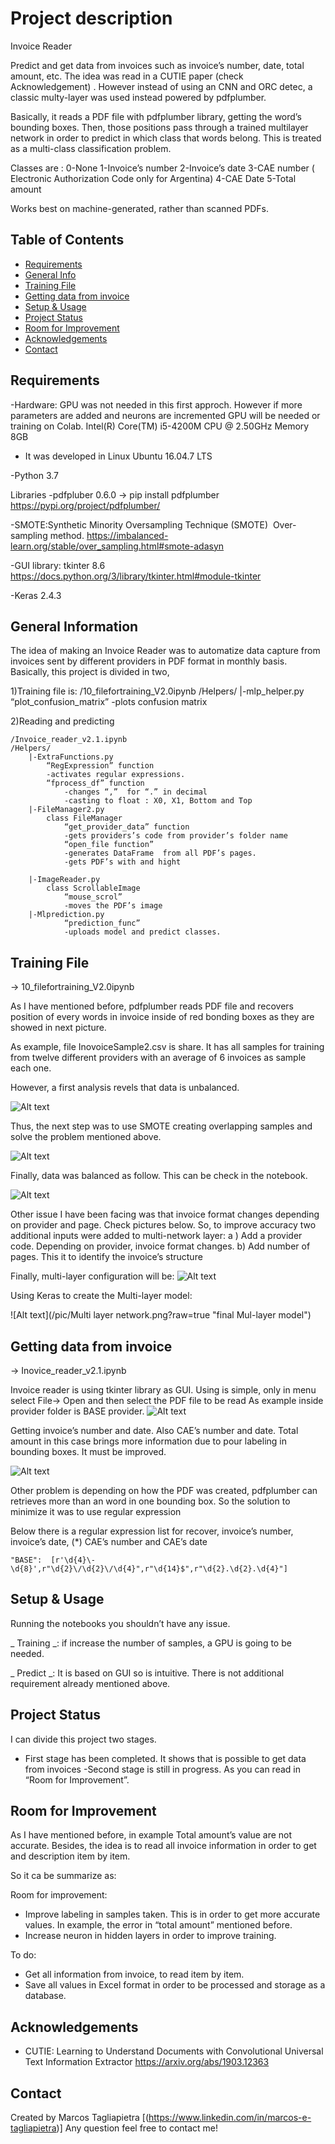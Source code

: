 # Project description

Invoice Reader

Predict and get data from invoices  such as  invoice’s number, date, total amount, etc. 
The idea was read in a CUTIE paper (check Acknowledgement) . However instead of using an CNN and ORC detec, a classic multy-layer was used instead  powered by pdfplumber.

Basically, it reads a PDF file with pdfplumber library, getting the word’s bounding boxes. Then, those positions pass through a trained  multilayer network  in order to predict in which class that words belong. This is treated as a multi-class classification problem.

Classes are :
	0-None
	1-Invoice’s number
	2-Invoice’s date
	3-CAE number  ( Electronic Authorization Code only for Argentina)
	4-CAE Date 
	5-Total amount

Works best on machine-generated, rather than scanned PDFs.

## Table of Contents
* [Requirements](#requirements)
* [General Info](#general-information)
* [Training File](#training-file)
* [Getting data from invoice](#getting-data-from-invoice)
* [Setup & Usage](#setup-&-usage)
* [Project Status](#project-status)
* [Room for Improvement](#room-for-improvement)
* [Acknowledgements](#acknowledgements)
* [Contact](#contact)


##  Requirements

-Hardware: GPU was not needed in this first approch. However if more parameters are added and neurons are incremented  GPU will be needed or training on Colab.
Intel(R) Core(TM) i5-4200M CPU @ 2.50GHz Memory 8GB

- It was developed in Linux Ubuntu 16.04.7 LTS

-Python 3.7

Libraries
-pdfpluber 0.6.0 → pip install pdfplumber
https://pypi.org/project/pdfplumber/

-SMOTE:Synthetic Minority Oversampling Technique (SMOTE) 
Over-sampling method.
https://imbalanced-learn.org/stable/over_sampling.html#smote-adasyn


-GUI library: tkinter 8.6
https://docs.python.org/3/library/tkinter.html#module-tkinter

-Keras 2.4.3

## General Information

The idea of making an Invoice Reader was to automatize data capture from invoices sent by different providers in PDF format in monthly basis.
Basically, this project is divided in two,

1)Training
file is:
	/10_filefortraining_V2.0ipynb 
	/Helpers/
		|-mlp_helper.py
			“plot_confusion_matrix”
			-plots confusion matrix

2)Reading and predicting

	/Invoice_reader_v2.1.ipynb
	/Helpers/
		|-ExtraFunctions.py
			“RegExpression” function
			-activates regular expressions.
			“fprocess_df” function
				-changes “,”  for “.” in decimal
				-casting to float : X0, X1, Bottom and Top 
		|-FileManager2.py
			class FileManager
				“get_provider_data” function 
				-gets providers’s code from provider’s folder name
				“open_file function” 
				-generates DataFrame  from all PDF’s pages.
				-gets PDF’s with and hight 
				
		|-ImageReader.py
			class ScrollableImage
				“mouse_scrol”
				-moves the PDF’s image
		|-Mlprediction.py
				“prediction_func”
				-uploads model and predict classes. 


## Training File 
→ 10_filefortraining_V2.0ipynb 

As I have mentioned before, pdfplumber reads PDF file and recovers position of every words in invoice inside of red bonding boxes as they are showed in next picture.





As example, file InovoiceSample2.csv is share. It has all samples for training from twelve different providers with an average of 6 invoices as sample each one.

However, a first analysis revels  that data is unbalanced.

![Alt text](/pic/Unbalanced.png?raw=true "Unbalanced data")








Thus, the next step was to use SMOTE creating overlapping samples and solve the problem mentioned above.

![Alt text](/pic/Unbalanced.png?raw=true "Unbalanced data")





Finally, data was balanced as follow. This can be check in the notebook.

![Alt text](/pic/Balanced.png?raw=true "Balanced data")









Other issue I have been facing was that  invoice format changes depending on provider and page. Check pictures  below. 
So, to improve accuracy two additional inputs were added  to multi-network layer:
	a ) Add a provider code. Depending on provider, invoice format changes.
	b) Add number of pages. This it to identify the invoice’s structure

Finally, multi-layer configuration will be:
![Alt text](/pic/model.png?raw=true "final Mul-layer model")













Using Keras to create the Multi-layer model:

![Alt text](/pic/Multi layer network.png?raw=true "final Mul-layer model")











	
## Getting data from invoice 
→ Inovice_reader_v2.1.ipynb 

Invoice reader is using tkinter library as GUI. 
Using is simple, only in menu select File→ Open and then select the PDF file to be read
As example inside provider folder is BASE provider.
![Alt text](/pic/Reader1.png?raw=true "Example of using")

Getting invoice’s number and date. Also CAE’s number and date. Total amount in this case brings more information due to pour labeling in bounding boxes. It must be improved.

![Alt text](/pic/Read2.png?raw=true "Example of using")


Other problem is depending on how the PDF was created, pdfplumber can retrieves more than an word in one bounding box. 
So the solution to minimize it was to use regular expression

Below there is a regular  expression list for recover, invoice’s number, invoice’s date, (*) 	CAE’s number and CAE’s date

	"BASE":  [r'\d{4}\-\d{8}',r"\d{2}\/\d{2}\/\d{4}",r"\d{14}$",r"\d{2}.\d{2}.\d{4}"]



## Setup & Usage
Running the notebooks you shouldn’t have any issue.

_ Training _: if increase the number of samples, a GPU is going to be needed.

_ Predict _: It is based on GUI so is intuitive. There is not additional requirement already mentioned  above.

## Project Status
I can divide this project two stages.

- First stage has been completed. It shows that is possible to get data from invoices
-Second stage is still in progress. As you can read in “Room for Improvement”. 
	


## Room for Improvement

As I have mentioned before, in example Total amount’s value are not accurate. 
Besides, the idea is to read all invoice information in order to get and description item by item. 

So it ca be summarize as:

Room for improvement:
- Improve  labeling in samples taken. This is in order to get  more accurate values. In example, the error in “total amount” mentioned before. 
- Increase  neuron in hidden layers in order to improve  training.

To do:
- Get all information from invoice, to read item by item.
- Save all values in Excel format in order to be processed and storage as a database.


## Acknowledgements

-  CUTIE: Learning to Understand Documents with Convolutional Universal Text
Information Extractor
https://arxiv.org/abs/1903.12363



## Contact
Created by Marcos Tagliapietra [(https://www.linkedin.com/in/marcos-e-tagliapietra)]
Any question feel free to contact me!

